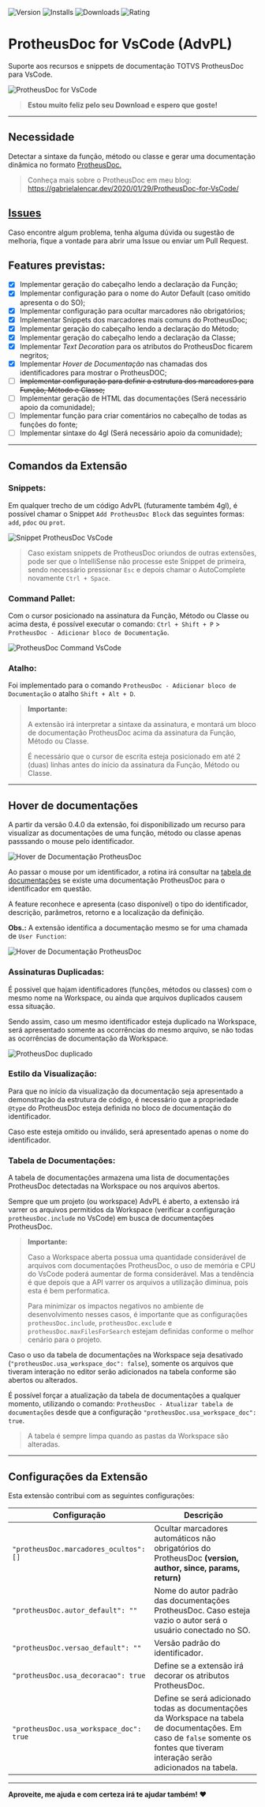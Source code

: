 ![Version](https://vsmarketplacebadge.apphb.com/version/AlencarGabriel.protheusdoc-vscode.svg) ![Installs](https://vsmarketplacebadge.apphb.com/installs/AlencarGabriel.protheusdoc-vscode.svg) ![Downloads](https://vsmarketplacebadge.apphb.com/downloads/AlencarGabriel.protheusdoc-vscode.svg) ![Rating](https://vsmarketplacebadge.apphb.com/rating-star/AlencarGabriel.protheusdoc-vscode.svg)

# ProtheusDoc for VsCode (AdvPL)

Suporte aos recursos e snippets de documentação TOTVS ProtheusDoc para VsCode.

![ProtheusDoc for VsCode](images/Example2.gif)

>**Estou muito feliz pelo seu Download e espero que goste!**

---

## Necessidade

Detectar a sintaxe da função, método ou classe e gerar uma documentação dinâmica no formato [ProtheusDoc.](https://tdn.totvs.com/display/tec/ProtheusDOC)

> Conheça mais sobre o ProtheusDoc em meu blog: https://gabrielalencar.dev/2020/01/29/ProtheusDoc-for-VsCode/

## [Issues](https://github.com/AlencarGabriel/ProtheusDoc-VsCode/issues)

Caso encontre algum problema, tenha alguma dúvida ou sugestão de melhoria, fique a vontade para abrir uma Issue ou enviar um Pull Request.

## Features previstas:

- [x] Implementar geração do cabeçalho lendo a declaração da Função;
- [x] Implementar configuração para o nome do Autor Default (caso omitido apresenta o do SO);
- [x] Implementar configuração para ocultar marcadores não obrigatórios;
- [x] Implementar Snippets dos marcadores mais comuns do ProtheusDoc;
- [x] Implementar geração do cabeçalho lendo a declaração do Método;
- [x] Implementar geração do cabeçalho lendo a declaração da Classe;
- [x] Implementar *Text Decoration* para os atributos do ProtheusDoc ficarem negritos;
- [x] Implementar *Hover de Documentação* nas chamadas dos identificadores para mostrar o ProtheusDOC;
- [ ] ~~Implementar configuração para definir a estrutura dos marcadores para Função, Método e Classe;~~
- [ ] Implementar geração de HTML das documentações (Será necessário apoio da comunidade);
- [ ] Implementar função para criar comentários no cabeçalho de todas as funções do fonte;
- [ ] Implementar sintaxe do 4gl (Será necessário apoio da comunidade);

---

## Comandos da Extensão

### Snippets:

Em qualquer trecho de um código AdvPL (futuramente também 4gl), é possível chamar o Snippet `Add ProtheusDoc Block` das seguintes formas: `add`, `pdoc` ou `prot`.

![Snippet ProtheusDoc VsCode](https://user-images.githubusercontent.com/10109480/73039691-d078fc00-3e35-11ea-82ca-cbc63dedbddc.png)

> Caso existam snippets de ProtheusDoc oriundos de outras extensões, pode ser que o IntelliSense não processe este Snippet de primeira, sendo necessário pressionar `Esc` e depois chamar o AutoComplete novamente `Ctrl + Space`.

### Command Pallet:

Com o cursor posicionado na assinatura da Função, Método ou Classe ou acima desta, é possível executar o comando: `Ctrl + Shift + P` > `ProtheusDoc - Adicionar bloco de Documentação`.

![ProtheusDoc Command VsCode](https://user-images.githubusercontent.com/10109480/73039567-5c3e5880-3e35-11ea-9a77-ca93ea5129d1.png)

### Atalho:

Foi implementado para o comando `ProtheusDoc - Adicionar bloco de Documentação` o atalho `Shift + Alt + D`.

> **Importante:**
>
>A extensão irá interpretar a sintaxe da assinatura, e montará um bloco de documentação ProtheusDoc acima da assinatura da Função, Método ou Classe.
>
>É necessário que o cursor de escrita esteja posicionado em até 2 (duas) linhas antes do início da assinatura da Função, Método ou Classe.

---

## Hover de documentações

A partir da versão 0.4.0 da extensão, foi disponibilizado um recurso para visualizar as documentações de uma função, método ou classe apenas passsando o mouse pelo identificador.

![Hover de Documentação ProtheusDoc](https://user-images.githubusercontent.com/10109480/74953051-ebf90780-53df-11ea-9f6f-1a8cae64de4c.png)

Ao passar o mouse por um identificador, a rotina irá consultar na [tabela de documentações](#Tabela-de-Documentações) se existe uma documentação ProtheusDoc para o identificador em questão.

A feature reconhece e apresenta (caso disponível) o tipo do identificador, descrição, parâmetros, retorno e a localização da definição.

**Obs.:** A extensão identifica a documentação mesmo se for uma chamada de `User Function`:

![Hover de Documentação ProtheusDoc](https://user-images.githubusercontent.com/10109480/74953170-15199800-53e0-11ea-9428-58b3ecfc5d00.png)

### Assinaturas Duplicadas: 

É possivel que hajam identificadores (funções, métodos ou classes) com o mesmo nome na Workspace, ou ainda que arquivos duplicados causem essa situação. 

Sendo assim, caso um mesmo identificador esteja duplicado na Workspace, será apresentado somente as ocorrências do mesmo arquivo, se não todas as ocorrências de documentação da Workspace.

![ProtheusDoc duplicado](https://user-images.githubusercontent.com/10109480/74956901-8c9df600-53e5-11ea-8d26-4d41b8d205b9.png)

### Estilo da Visualização:

Para que no início da visualização da documentação seja apresentado a demonstração da estrutura de código, é necessário que a propriedade `@type` do ProtheusDoc esteja definida no bloco de documentação do identificador.

Caso este esteja omitido ou inválido, será apresentado apenas o nome do identificador.

### Tabela de Documentações:

A tabela de documentações armazena uma lista de documentações ProtheusDoc detectadas na Workspace ou nos arquivos abertos.

Sempre que um projeto (ou workspace) AdvPL é aberto, a extensão irá varrer os arquivos permitidos da Workspace (verificar a configuração `protheusDoc.include` no VsCode) em busca de documentações ProtheusDoc.

> **Importante:**
>
>Caso a Workspace aberta possua uma quantidade considerável de arquivos com documentações ProtheusDoc, o uso de memória e CPU do VsCode poderá aumentar de forma considerável. Mas a tendência é que depois que a API varrer os arquivos a utilização diminua, pois esta é bem performatica.
> 
> Para minimizar os impactos negativos no ambiente de desenvolvimento nesses casos, é importante que as configurações `protheusDoc.include`, `protheusDoc.exclude` e `protheusDoc.maxFilesForSearch` estejam definidas conforme o melhor cenário para o projeto.

Caso o uso da tabela de documentações na Workspace seja desativado (`"protheusDoc.usa_workspace_doc": false`), somente os arquivos que tiveram interação no editor serão adicionados na tabela conforme são abertos ou alterados.

É possível forçar a atualização da tabela de documentações a qualquer momento, utilizando o comando: `ProtheusDoc - Atualizar tabela de documentações` desde que a configuração `"protheusDoc.usa_workspace_doc": true`.

> A tabela é sempre limpa quando as pastas da Workspace são alteradas.

---

## Configurações da Extensão

Esta extensão contribui com as seguintes configurações:

Configuração | Descrição
------------ | -----------
`"protheusDoc.marcadores_ocultos": []` | Ocultar marcadores automáticos não obrigatórios do ProtheusDoc **(version, author, since, params, return)**
`"protheusDoc.autor_default": ""` | Nome do autor padrão das documentações ProtheusDoc. Caso esteja vazio o autor será o usuário conectado no SO.
`"protheusDoc.versao_default": ""` | Versão padrão do identificador.
`"protheusDoc.usa_decoracao": true` | Define se a extensão irá decorar os atributos ProtheusDoc.
`"protheusDoc.usa_workspace_doc": true` | Define se será adicionado todas as documentações da Workspace na tabela de documentações. Em caso de `false` somente os fontes que tiveram interação serão adicionados na tabela.

---

**Aproveite, me ajuda e com certeza irá te ajudar também!** :heart: